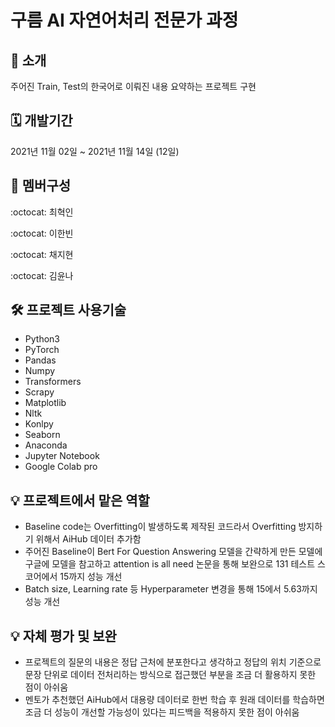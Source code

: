# 구름 AI 자연어처리 전문가 과정

📌 소개
--
주어진 Train, Test의 한국어로 이뤄진 내용 요약하는 프로젝트 구현


🗓 개발기간
--
2021년 11월 02일 ~ 2021년 11월 14일 (12일)


🧙 멤버구성
--
:octocat: 최혁인

:octocat: 이한빈

:octocat: 채지현

:octocat: 김윤나


🛠 프로젝트 사용기술
--
* Python3
* PyTorch
* Pandas
* Numpy
* Transformers
* Scrapy
* Matplotlib
* Nltk
* Konlpy
* Seaborn
* Anaconda
* Jupyter Notebook
* Google Colab pro



💡 프로젝트에서 맡은 역할
--
* Baseline code는 Overfitting이 발생하도록 제작된 코드라서 Overfitting 방지하기 위해서 AiHub 데이터 추가함
* 주어진 Baseline이 Bert For Question Answering 모델을 간략하게 만든 모델에 구글에  모델을 참고하고 attention is all need 논문을 통해 보완으로 131 테스트 스코어에서 15까지 성능 개선
* Batch size, Learning rate 등 Hyperparameter 변경을 통해 15에서 5.63까지 성능 개선

💡 자체 평가 및 보완 
--
* 프로젝트의 질문의 내용은 정답 근처에 분포한다고 생각하고 정답의 위치 기준으로 문장 단위로 데이터 전처리하는 방식으로 접근했던 부분을 조금 더 활용하지 못한 점이 아쉬움
* 멘토가 추천했던 AiHub에서 대용량 데이터로 한번 학습 후 원래 데이터를 학습하면 조금 더 성능이 개선할 가능성이 있다는 피드백을 적용하지 못한 점이 아쉬움

